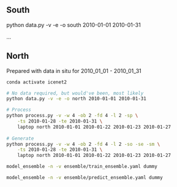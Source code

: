 ## South

python data.py -v -e -o south 2010-01-01 2010-01-31

...

## North

Prepared with data in situ for 2010_01_01 - 2010_01_31

```bash
conda activate icenet2

# No data required, but would've been, most likely
python data.py -v -e -o north 2010-01-01 2010-01-31

# Process
python process.py -v -w 4 -ob 2 -fd 4 -l 2 -sp \
    -ts 2010-01-28 -te 2010-01-31 \
    laptop north 2010-01-01 2010-01-22 2010-01-23 2010-01-27
    
# Generate
python process.py -v -w 4 -ob 2 -fd 4 -l 2 -so -se -sm \
    -ts 2010-01-28 -te 2010-01-31 \
    laptop north 2010-01-01 2010-01-22 2010-01-23 2010-01-27

model_ensemble -n -v ensemble/train_ensemble.yaml dummy

model_ensemble -n -v ensemble/predict_ensemble.yaml dummy
```